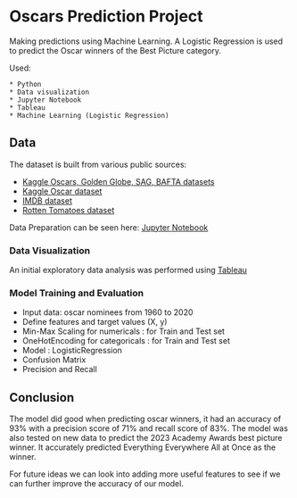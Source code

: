 # Oscars Prediction Project

Making predictions using Machine Learning. A Logistic Regression is used to predict the Oscar winners of the Best Picture category.

Used:

	* Python
	* Data visualization
	* Jupyter Notebook
	* Tableau
	* Machine Learning (Logistic Regression)
  
 ## Data
 The dataset is built from various public sources:
  * [Kaggle Oscars, Golden Globe, SAG, BAFTA datasets](https://www.kaggle.com/datasets/unanimad)
  * [Kaggle Oscar dataset](https://www.kaggle.com/datasets/matevaradi/oscar-prediction-dataset)
  * [IMDB dataset](https://www.imdb.com/interfaces/)
  * [Rotten Tomatoes dataset](https://www.kaggle.com/datasets/stefanoleone992/rotten-tomatoes-movies-and-critic-reviews-dataset)
 
 Data Preparation can be seen here: [Jupyter Notebook](https://github.com/seyesij/oscars_prediction_project/blob/main/data_preparation.ipynb)
 
### Data Visualization
An initial exploratory data analysis was performed using [Tableau](https://public.tableau.com/app/profile/adeseye.sijuwade/viz/OscarPredictionsAnalysis/Oscars_Prediction_Project)

### Model Training and Evaluation
- Input data: oscar nominees from 1960 to 2020 
- Define features and target values (X, y)
- Min-Max Scaling for numericals : for Train and Test set
- OneHotEncoding for categoricals : for Train and Test set
- Model : LogisticRegression
- Confusion Matrix
- Precision and Recall

## Conclusion
The model did good when predicting oscar winners, it had an accuracy of 93% with a precision score of 71% and recall score of 83%. The model was also tested on new data to predict the 2023 Academy Awards best picture winner. It accurately predicted Everything Everywhere All at Once as the winner. 

For future ideas we can look into adding more useful features to see if we can further improve the accuracy of our model.
